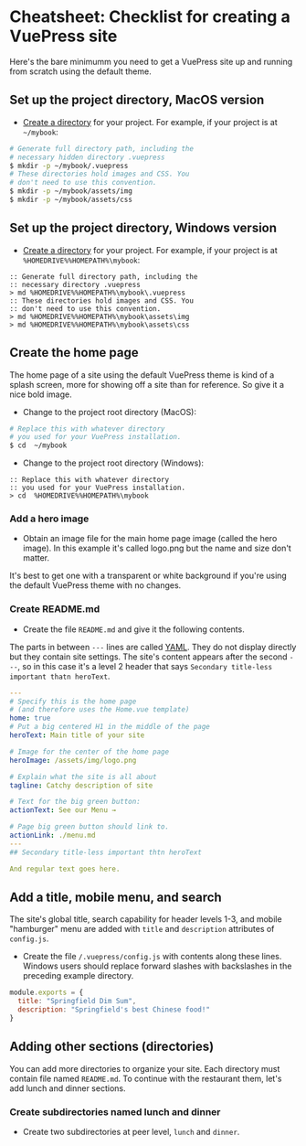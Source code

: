 # Cheatsheet: Checklist for creating a VuePress site

Here's the bare minimumm you need to get a VuePress site up and running from scratch using the default theme.

## Set up the project directory, MacOS version

* [Create a directory](/creating-the-directories-for-your-vuepress-site.md) for your project.
For example, if your project is at `~/mybook`:

```bash
# Generate full directory path, including the
# necessary hidden directory .vuepress
$ mkdir -p ~/mybook/.vuepress
# These directories hold images and CSS. You 
# don't need to use this convention.
$ mkdir -p ~/mybook/assets/img
$ mkdir -p ~/mybook/assets/css
```

## Set up the project directory, Windows version

* [Create a directory](/creating-the-directories-for-your-vuepress-site.md) for your project.
For example, if your project is at `%HOMEDRIVE%%HOMEPATH%\mybook`:

```batch
:: Generate full directory path, including the
:: necessary directory .vuepress
> md %HOMEDRIVE%%HOMEPATH%\mybook\.vuepress
:: These directories hold images and CSS. You 
:: don't need to use this convention.
> md %HOMEDRIVE%%HOMEPATH%\mybook\assets\img
> md %HOMEDRIVE%%HOMEPATH%\mybook\assets\css
```

## Create the home page

The home page of a site using the default VuePress theme is kind of a splash screen, more for 
showing off a site than for reference. So give it a nice bold image.

* Change to the project root directory (MacOS):

```bash
# Replace this with whatever directory
# you used for your VuePress installation.
$ cd  ~/mybook
```

* Change to the project root directory (Windows):

```batch
:: Replace this with whatever directory
:: you used for your VuePress installation.
> cd  %HOMEDRIVE%%HOMEPATH%\mybook
```

### Add a hero image

* Obtain an image file for the main home page image (called the hero image). In this example
it's called logo.png but the name and size don't matter. 

It's best to get one with
a transparent or white background if you're using the default VuePress theme
with no changes.

### Create README.md

* Create the file `README.md` and give it the following contents.

The parts in between `---` lines are called [YAML](/default2.md). They do not display directly but
they contain site settings. The site's content appears after the second `---`, so in this case it's
a level 2 header that says `Secondary title-less important thatn heroText`.

```yaml
---
# Specify this is the home page 
# (and therefore uses the Home.vue template)
home: true
# Put a big centered H1 in the middle of the page
heroText: Main title of your site

# Image for the center of the home page
heroImage: /assets/img/logo.png

# Explain what the site is all about
tagline: Catchy description of site

# Text for the big green button:
actionText: See our Menu →

# Page big green button should link to. 
actionLink: ./menu.md
---
## Secondary title-less important thtn heroText

And regular text goes here.
```

## Add a title, mobile menu, and search

The site's global title, search capability for header levels 1-3, and mobile
"hamburger" menu are added with `title` and `description` attributes of `config.js`.

* Create the file `/.vuepress/config.js` with contents along these lines. Windows users 
should replace forward slashes with backslashes in the preceding example directory.

```javascript
module.exports = {
  title: "Springfield Dim Sum",
  description: "Springfield's best Chinese food!"
}
```

## Adding other sections (directories)

You can add more directories to organize your site. Each directory must contain 
file named `README.md`. To continue with the restaurant them, let's add lunch and dinner sections.

### Create subdirectories named lunch and dinner

* Create two subdirectories at peer level, `lunch` and `dinner`.


